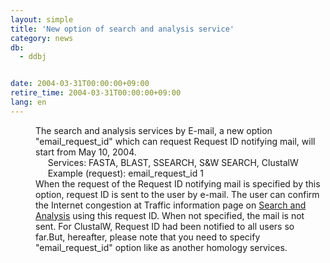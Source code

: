 ```yaml
---
layout: simple
title: 'New option of search and analysis service'
category: news
db:
  - ddbj


date: 2004-03-31T00:00:00+09:00
retire_time: 2004-03-31T00:00:00+09:00
lang: en
---
```


<dd>The search and analysis services by E-mail, a new option "email_request_id" which can request Request ID notifying mail, will start from May 10, 2004.<br>
<dd>     Services: FASTA, BLAST, SSEARCH, S&amp;W SEARCH, ClustalW<br>
<dd>     Example (request): email_request_id 1<br>
<dd>When the request of the Request ID notifying mail is specified by this option, request ID is sent to the user by e-mail. The user can confirm the Internet congestion at Traffic information page on <a href="/E-mail/homology.html">Search and Analysis</a> using this request ID. When not specified, the mail is not sent. For ClustalW, Request ID had been notified to all users so far.But, hereafter, please note that you need to specify "email_request_id" option like as another homology services.</dd>
</dd>
</dd>
</dd>
